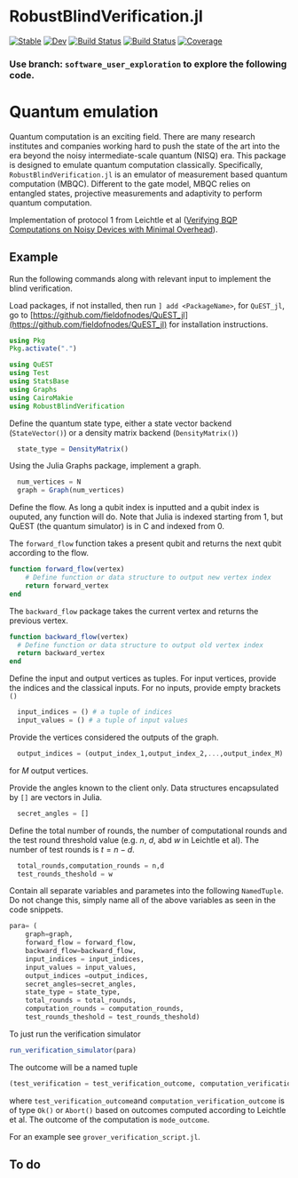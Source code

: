 # RobustBlindVerification.jl

[![Stable](https://img.shields.io/badge/docs-stable-blue.svg)](https://fieldofnodes.github.io/RobustBlindVerification.jl/stable/)
[![Dev](https://img.shields.io/badge/docs-dev-blue.svg)](https://fieldofnodes.github.io/RobustBlindVerification.jl/dev/)
[![Build Status](https://github.com/fieldofnodes/RobustBlindVerification.jl/actions/workflows/CI.yml/badge.svg?branch=main)](https://github.com/fieldofnodes/RobustBlindVerification.jl/actions/workflows/CI.yml?query=branch%3Amain)
[![Build Status](https://travis-ci.com/fieldofnodes/RobustBlindVerification.jl.svg?branch=main)](https://travis-ci.com/fieldofnodes/RobustBlindVerification.jl)
[![Coverage](https://codecov.io/gh/fieldofnodes/RobustBlindVerification.jl/branch/main/graph/badge.svg)](https://codecov.io/gh/fieldofnodes/RobustBlindVerification.jl)

### Use branch: `software_user_exploration` to explore the following code.

# Quantum emulation

Quantum computation is an exciting field. There are many research institutes and companies working hard to push the state of the art into the era beyond the noisy intermediate-scale quantum (NISQ) era. This package is designed to emulate quantum computation classically. Specifically, `RobustBlindVerification.jl` is an emulator of measurement based quantum computation (MBQC). Different to the gate model, MBQC relies on entangled states, projective measurements and adaptivity to perform quantum computation.

Implementation of protocol 1 from Leichtle et al ([Verifying BQP Computations on Noisy Devices with Minimal Overhead](https://journals.aps.org/prxquantum/abstract/10.1103/PRXQuantum.2.040302)).




## Example
Run the following commands along with relevant input to implement the blind verification.

Load packages, if not installed, then run `] add <PackageName>`, for `QuEST_jl`, go to [https://github.com/fieldofnodes/QuEST_jl](https://github.com/fieldofnodes/QuEST_jl) for installation instructions.
```julia
using Pkg
Pkg.activate(".")

using QuEST
using Test
using StatsBase
using Graphs
using CairoMakie
using RobustBlindVerification
```
Define the quantum state type, either a state vector backend (`StateVector()`) or a density matrix backend (`DensityMatrix()`)

```julia
  state_type = DensityMatrix()
```
Using the Julia Graphs package, implement a graph.

```julia
  num_vertices = N
  graph = Graph(num_vertices)
```

Define the flow. As long a qubit index is inputted and a qubit index is ouputed, any function will do. Note that Julia is indexed starting from $1$, but QuEST (the quantum simulator) is in C and indexed from $0$. 

The `forward_flow` function takes a present qubit and returns the next qubit according to the flow.
```julia
function forward_flow(vertex)
    # Define function or data structure to output new vertex index
    return forward_vertex
end
```
The `backward_flow` package takes the current vertex and returns the previous vertex.

```julia
function backward_flow(vertex)
  # Define function or data structure to output old vertex index
  return backward_vertex
end
```

Define the input and output vertices as tuples. For input vertices, provide the indices and the classical inputs. For no inputs, provide empty brackets `()`

```julia
  input_indices = () # a tuple of indices 
  input_values = () # a tuple of input values
```

Provide the vertices considered the outputs of the graph.

```julia
  output_indices = (output_index_1,output_index_2,...,output_index_M)
```

for $M$ output vertices.

Provide the angles known to the client only. Data structures encapsulated by `[]` are vectors in Julia.

```julia
  secret_angles = []
```

Define the total number of rounds, the number of computational rounds and the test round threshold value (e.g. $n$, $d$, abd $w$ in Leichtle et al). The number of test rounds is $t = n - d$.
```julia
  total_rounds,computation_rounds = n,d
  test_rounds_theshold = w
```

Contain all separate variables and parametes into the following `NamedTuple`. Do not change this, simply name all of the above variables as seen in the code snippets. 

```julia
para= (
    graph=graph,
    forward_flow = forward_flow,
    backward_flow=backward_flow,
    input_indices = input_indices,
    input_values = input_values,
    output_indices =output_indices,
    secret_angles=secret_angles,
    state_type = state_type,
    total_rounds = total_rounds,
    computation_rounds = computation_rounds,
    test_rounds_theshold = test_rounds_theshold)
```

To just run the verification simulator

```julia
run_verification_simulator(para)
```

The outcome will be a named tuple

```julia
(test_verification = test_verification_outcome, computation_verification = computation_verification_outcome, mode_outcome = mode_outcome)
```

where `test_verification_outcome`and `computation_verification_outcome` is of type `Ok()` or `Abort()` based on outcomes computed according to Leichtle et al. The outcome of the computation is `mode_outcome`.


For an example see `grover_verification_script.jl`.

## To do

